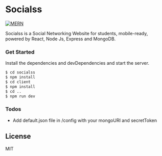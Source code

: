 # Socialss

[![MERN](https://tech365.ng/images/2020/03/15/react-and-nodejs-training-lagos-nigeria.jpg)]()

Socialss is a Social Networking Website for students, mobile-ready, powered by React, Node Js, Express and MongoDB.

### Get Started

Install the dependencies and devDependencies and start the server.

```sh
$ cd socialss
$ npm install
$ cd client
$ npm install
$ cd ..
$ npm run dev
```

### Todos

- Add default.json file in /config with your mongoURI and secretToken

## License

MIT

